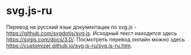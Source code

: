 # svg.js-ru
Перевод на русский язык документации по svg.js - https://github.com/svgdotjs/svg.js.
Исходный текст находится здесь https://svgjs.com/docs/3.0/.
Посмотреть перевод онлайн можно здесь https://customizer.github.io/svg.js-ru/svg.js-ru.htm.

